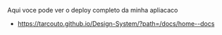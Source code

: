 Aqui voce pode ver o deploy completo da minha apliacaco
- https://tarcouto.github.io/Design-System/?path=/docs/home--docs
